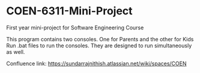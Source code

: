 # COEN-6311-Mini-Project
First year mini-project for Software Engineering Course

This program contains two consoles. One for Parents and the other for Kids
Run .bat files to run the consoles. They are designed to run simultaneously as well.

Confluence link: https://sundarrajnithish.atlassian.net/wiki/spaces/COEN
